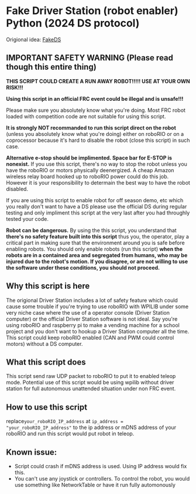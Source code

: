 # Fake Driver Station (robot enabler) Python (2024 DS protocol)

Origional idea: [FakeDS](https://github.com/Team-5176/testbench/blob/master/src/main/java/frc/robot/FakeDS.java)

## IMPORTANT SAFETY WARNING (Please read though this entire thing)

**THIS SCRIPT COULD CREATE A RUN AWAY ROBOT!!!!! USE AT YOUR OWN RISK!!!**

**Using this script in an official FRC event could be illegal and is unsafe!!!**

Please make sure you absolutely know what you're doing. Most FRC robot loaded with competition code are not suitable for using this script.

**It is strongly NOT recommanded to run this script direct on the robot** (unless you absolutely know what you're doing) either on roboRIO or on a coprocessor because it's hard to disable the robot (close this script) in such case.

**Alternative e-stop should be implimented. Space bar for E-STOP is nonexist.** If you use this script, there's no way to stop the robot unless you have the roboRIO or motors physically deenergized. A cheap Amazon wireless relay board hooked up to roboRIO power could do this job. However it is your responsibility to determain the best way to have the robot disabled. 

If you are using this script to enable robot for off season demo, etc which you really don't want to have a DS please use the official DS during regular testing and only impliment this script at the very last after you had throughly tested your code.   

**Robot can be dangerous.** By using the this script, you understand that **there's no safety feature built into this script** thus you, the operator, play a critical part in making sure that the environment around you is safe before enabling robots. You should only enable robots (run this script) **when the robots are in a contained area and segregated from humans, who may be injured due to the robot's motion. If you disagree, or are not willing to use the software under these conditions, you should not proceed.**

## Why this script is here

The origional Driver Station includes a lot of safety feature which could cause some trouble if you're trying to use roboRIO with WPILIB under some very niche case where the use of a operator console (Driver Station computer) or the official Driver Station software is not ideal. Say you're using roboRIO and raspberry pi to make a vending machine for a school project and you don't want to hookup a Driver Station computer all the time. This script could keep roboRIO enabled (CAN and PWM could control motors) without a DS computer.

## What this script does

This script send raw UDP packet to roboRIO to put it to enabled teleop mode. Potential use of this script would be using wpilib without driver station for full autonomous unattended situation under non FRC event. 

## How to use this script
replace``your_roboRIO_IP_address`` at ``ip_address = "your_roboRIO_IP_address"`` to the ip address or mDNS address of your roboRIO and run this script would put robot in teleop.


## Known issue:

 - Script could crash if mDNS address is used. Using IP address would
   fix this.
 - You can't use any joystick or controllers. To control the robot, you would use something like NetworkTable or have it run fully automonously
